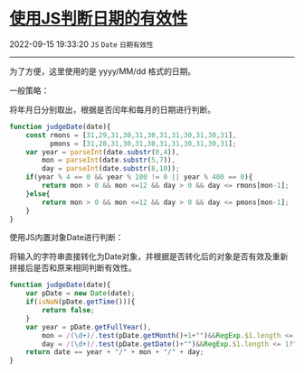 # [使用JS判断日期的有效性](https://blog.csdn.net/woaidouya123/article/details/103413938)
2022-09-15 19:33:20 `JS` `Date` `日期有效性`

---
<p>为了方便，这里使用的是&nbsp;yyyy/MM/dd 格式的日期。</p> 
<p>一般策略：</p> 
<p>将年月日分别取出，根据是否闰年和每月的日期进行判断。</p> 

```javascript
function judgeDate(date){
	const rmons = [31,29,31,30,31,30,31,31,30,31,30,31],
		  pmons = [31,28,31,30,31,30,31,31,30,31,30,31];
	var year = parseInt(date.substr(0,4)),
		mon = parseInt(date.substr(5,7)),
		day = parseInt(date.substr(8,10));
	if(year % 4 == 0 && year % 100 != 0 || year % 400 == 0){
		return mon > 0 && mon <=12 && day > 0 && day <= rmons[mon-1];
	}else{
		return mon > 0 && mon <=12 && day > 0 && day <= pmons[mon-1];
	}
}
``` 
<p>使用JS内置对象Date进行判断：</p> 
<p>将输入的字符串直接转化为Date对象，并根据是否转化后的对象是否有效及重新拼接后是否和原来相同判断有效性。</p> 

```javascript
function judgeDate(date){
	var pDate = new Date(date);
	if(isNaN(pDate.getTime())){
		return false;
	}
	var year = pDate.getFullYear(),
		mon = /(\d+)/.test(pDate.getMonth()+1+"")&&RegExp.$1.length <= 1?"0"+RegExp.$1:RegExp.$1,
		day = /(\d+)/.test(pDate.getDate()+"")&&RegExp.$1.length <= 1?"0"+RegExp.$1:RegExp.$1;
	return date == year + "/" + mon + "/" + day;
}
``` 
<p>&nbsp;</p>
